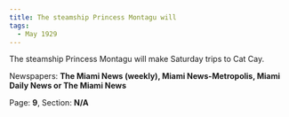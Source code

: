 ```yaml
---  
title: The steamship Princess Montagu will  
tags:  
  - May 1929  
---  
```

  
The steamship Princess Montagu will make Saturday trips to Cat Cay.  
  
Newspapers: **The Miami News (weekly), Miami News-Metropolis, Miami Daily News or The Miami News**  
  
Page: **9**, Section: **N/A** 
